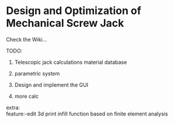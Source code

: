 # Design and Optimization of Mechanical Screw Jack

Check the Wiki...

TODO:

1.	Telescopic jack calculations
		material database
2.	parametric system

3.	Design and implement the GUI

4.	more calc

extra:	
	feature:-edit 3d print infill function based on finite element analysis

